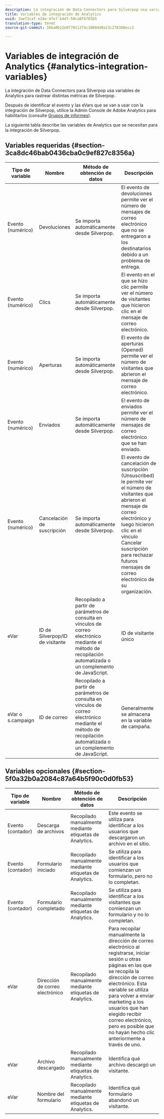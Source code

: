 ```yaml
---
description: La integración de Data Connectors para Silverpop usa variables de Analytics para rastrear distintas métricas de Silverpop.
title: Variables de integración de Analytics
uuid: 3aef3caf-e24e-4fe7-b4d7-50ca0f6703b5
translation-type: tm+mt
source-git-commit: 16ba0b12e0f70112f4c10804d0a13c278388ecc2

---
```



# Variables de integración de Analytics {#analytics-integration-variables}

La integración de Data Connectors para Silverpop usa variables de Analytics para rastrear distintas métricas de Silverpop.

Después de identificar el evento y las eVars que se van a usar con la integración de Silverpop, utilice la Admin Console de Adobe Analytics para habilitarlos (consulte [Grupos de informes](https://docs.adobe.com/content/help/es-ES/analytics/admin/manage-report-suites/report-suites-admin.html)).

La siguiente tabla describe las variables de Analytics que se necesitan para la integración de Silverpop.

## Variables requeridas {#section-3ca8dc46bab0436cba0c9ef827c8356a}

| Tipo de variable | Nombre | Método de obtención de datos | Descripción |
|---|---|---|---|
| Evento (numérico) | Devoluciones | Se importa automáticamente desde Silverpop. | El evento de devoluciones permite ver el número de mensajes de correo electrónico que no se entregaron a los destinatarios debido a un problema de entrega. |
| Evento (numérico) | Clics | Se importa automáticamente desde Silverpop. | El evento en el que se hizo clic permite ver el número de visitantes que hicieron clic en el mensaje de correo electrónico. |
| Evento (numérico) | Aperturas | Se importa automáticamente desde Silverpop. | El evento de aperturas (Opened) permite ver el número de visitantes que abrieron el mensaje de correo electrónico. |
| Evento (numérico) | Enviados | Se importa automáticamente desde Silverpop. | El evento de enviados permite ver el número de mensajes de correo electrónico que se han enviado. |
| Evento (numérico) | Cancelación de suscripción | Se importa automáticamente desde Silverpop. | El evento de cancelación de suscripción (Unsuscribed) le permite ver el número de visitantes que abrieron el mensaje de correo electrónico y luego hicieron clic en el vínculo Cancelar suscripción para rechazar futuros mensajes de correo electrónico de su organización. |
| eVar | ID de Silverpop/ID de visitante | Recopilado a partir de parámetros de consulta en vínculos de correo electrónico mediante el método de recopilación automatizada o un complemento de JavaScript. | ID de visitante único |
| eVar o s.campaign | ID de correo | Recopilado a partir de parámetros de consulta en vínculos de correo electrónico mediante el método de recopilación automatizada o un complemento de JavaScript. | Generalmente se almacena en la variable de campaña. |

## Variables opcionales {#section-5f0a32b0a2084c87a64b5f90c0d0fb53}

| Tipo de variable | Nombre | Método de obtención de datos | Descripción |
|---|---|---|---|
| Evento (contador) | Descarga de archivos | Recopilado manualmente mediante etiquetas de Analytics. | Este evento se utiliza para identificar a los usuarios que descargaron un archivo en el sitio. |
| Evento (contador) | Formulario iniciado | Recopilado manualmente mediante etiquetas de Analytics. | Se utiliza para identificar a los usuarios que comienzan un formulario, pero no lo completan. |
| Evento (contador) | Formulario completado | Recopilado manualmente mediante etiquetas de Analytics. | Se utiliza para identificar a los visitantes que comienzan un formulario y no lo completan. |
| eVar | Dirección de correo electrónico | Recopilado manualmente mediante etiquetas de Analytics. | Para recopilar manualmente la dirección de correo electrónico al registrarse, iniciar sesión u otras páginas en las que se recopila la dirección de correo electrónico. Esta variable se utiliza para volver a enviar marketing a los usuarios que han elegido recibir correo electrónico, pero es posible que no hayan hecho clic anteriormente a través de uno. |
| eVar | Archivo descargado | Recopilado manualmente mediante etiquetas de Analytics. | Identifica qué archivo descargó un visitante. |
| eVar | Nombre del formulario | Recopilado manualmente mediante etiquetas de Analytics. | Identifica qué formulario abandonó un visitante. |

